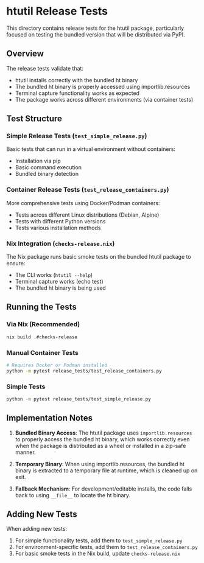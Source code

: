 # htutil Release Tests

This directory contains release tests for the htutil package, particularly focused on testing the bundled version that will be distributed via PyPI.

## Overview

The release tests validate that:
- htutil installs correctly with the bundled ht binary
- The bundled ht binary is properly accessed using importlib.resources
- Terminal capture functionality works as expected
- The package works across different environments (via container tests)

## Test Structure

### Simple Release Tests (`test_simple_release.py`)
Basic tests that can run in a virtual environment without containers:
- Installation via pip
- Basic command execution
- Bundled binary detection

### Container Release Tests (`test_release_containers.py`)
More comprehensive tests using Docker/Podman containers:
- Tests across different Linux distributions (Debian, Alpine)
- Tests with different Python versions
- Tests various installation methods

### Nix Integration (`checks-release.nix`)
The Nix package runs basic smoke tests on the bundled htutil package to ensure:
- The CLI works (`htutil --help`)
- Terminal capture works (echo test)
- The bundled ht binary is being used

## Running the Tests

### Via Nix (Recommended)
```bash
nix build .#checks-release
```

### Manual Container Tests
```bash
# Requires Docker or Podman installed
python -m pytest release_tests/test_release_containers.py
```

### Simple Tests
```bash
python -m pytest release_tests/test_simple_release.py
```

## Implementation Notes

1. **Bundled Binary Access**: The htutil package uses `importlib.resources` to properly access the bundled ht binary, which works correctly even when the package is distributed as a wheel or installed in a zip-safe manner.

2. **Temporary Binary**: When using importlib.resources, the bundled ht binary is extracted to a temporary file at runtime, which is cleaned up on exit.

3. **Fallback Mechanism**: For development/editable installs, the code falls back to using `__file__` to locate the ht binary.

## Adding New Tests

When adding new tests:
1. For simple functionality tests, add them to `test_simple_release.py`
2. For environment-specific tests, add them to `test_release_containers.py`
3. For basic smoke tests in the Nix build, update `checks-release.nix`
